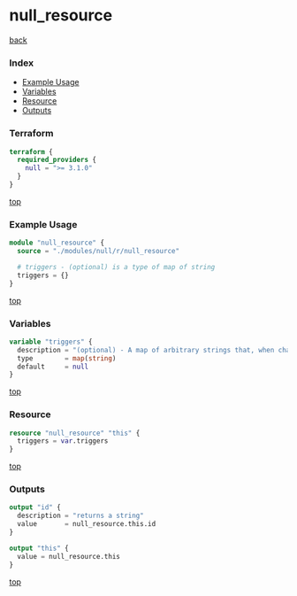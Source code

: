 # null_resource

[back](../null.md)

### Index

- [Example Usage](#example-usage)
- [Variables](#variables)
- [Resource](#resource)
- [Outputs](#outputs)

### Terraform

```terraform
terraform {
  required_providers {
    null = ">= 3.1.0"
  }
}
```

[top](#index)

### Example Usage

```terraform
module "null_resource" {
  source = "./modules/null/r/null_resource"

  # triggers - (optional) is a type of map of string
  triggers = {}
}
```

[top](#index)

### Variables

```terraform
variable "triggers" {
  description = "(optional) - A map of arbitrary strings that, when changed, will force the null resource to be replaced, re-running any associated provisioners."
  type        = map(string)
  default     = null
}
```

[top](#index)

### Resource

```terraform
resource "null_resource" "this" {
  triggers = var.triggers
}
```

[top](#index)

### Outputs

```terraform
output "id" {
  description = "returns a string"
  value       = null_resource.this.id
}

output "this" {
  value = null_resource.this
}
```

[top](#index)